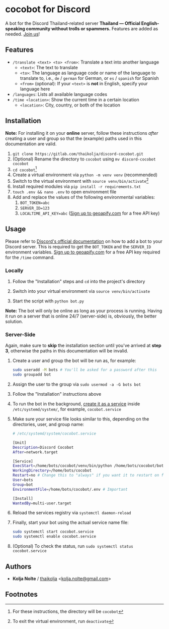 # cocobot for Discord

A bot for the Discord Thailand-related server **Thailand — Official English-speaking community without trolls or spammers.** Features are added as needed. [Join us](https://discord.gg/DN52SxBpYJ)!

## Features

* `/translate <text> <to> <from>`: Translate a text into another language
  * `<text>`: The text to translate
  * `<to>`: The language as language code or name of the language to translate to, i.e., `de` / `german` for German, or `es` / `spanish` for Spanish
  * `<from>` (optional): If your `<text>` is **not** in English, specify your language here
* `/languages`: Lists all available language codes
* `/time <location>`: Show the current time in a certain location
  * `<location>`: City, country, or both of the location


## Installation

**Note:** For installing it on your **online** server, follow these instructions *after* creating a user and group so that the (example) paths used in this documentation are valid.

1. `git clone https://gitlab.com/thaikolja/discord-cocobot.git`
2. (Optional) Rename the directory to `cocobot`  using `mv discord-cocobot cocobot`
3. `cd cocobot`[^1]
4. Create a virtual environment via `python -m venv venv` (recommended)
5. Switch to the virtual environment with `source venv/bin/activate`[^2]
6. Install required modules via `pip install -r requirements.txt`
7. `touch .env && nano .env` to open environment file
8. Add and replace the values of the following environmental variables:
   1. `BOT_TOKEN=abc`
   2. `SERVER_ID=123`
   3. `LOCALTIME_API_KEY=abc`  ([Sign up to geoapify.com](https://myprojects.geoapify.com/login) for a free API key)


## Usage

Please refer to [Discord's official documentation](https://discord.com/developers/docs/intro) on how to add a bot to your Discord server. This is required to get the `BOT_TOKEN` and the `SERVER_ID` environment variables. [Sign up to geoapify.com](https://myprojects.geoapify.com/login) for a free API key required for the `/time` command.

### Locally

1. Follow the "Installation" steps and `cd` into the project's directory

1. Switch into your virtual environment via `source venv/bin/activate`
2. Start the script with `python bot.py`

**Note:** The bot will only be online as long as your process is running. Having it run on a server that is online 24/7 (server-side) is, obviously, the better solution.

### Server-Side

Again, make sure to **skip** the installation section until you've arrived at **step 3**, otherwise the paths in this documentation will be invalid.

1. Create a user and group the bot will be run as, for example:

   ```bash
   sudo useradd -M bots # You'll be asked for a password after this
   sudo groupadd bot
   ```

2. Assign the user to the group via `sudo usermod -a -G bots bot`

3. Follow the "Installation" instructions above

4. To run the bot in the background, [create it as a service](https://medium.com/@swinarah/create-background-service-in-linux-ed29583a5b9d) inside `/etc/systemd/system/`, for example, `cocobot.service`

5. Make sure your service file looks similar to this, depending on the directories, user, and group name:

   `````bash
   # /etc/systemd/system/cocobot.service
   
   [Unit]
   Description=Discord Cocobot
   After=network.target
   
   [Service]
   ExecStart=/home/bots/cocobot/venv/bin/python /home/bots/cocobot/bot.py
   WorkingDirectory=/home/bots/cocobot
   Restart=no # Change this to "always" if you want it to restart on failure
   User=bots
   Group=bot
   EnvironmentFile=/home/bots/cocobot/.env # Important
   
   [Install]
   WantedBy=multi-user.target
   `````

6. Reload the services registry via `systemctl daemon-reload`

7. Finally, start your bot using the actual service name file:

   ```````bash
   sudo systemctl start cocobot.service
   sudo systemctl enable cocobot.service

7. (Optional) To check the status, run `sudo systemctl status cocobot.service`

## Authors

* **Kolja Nolte** / [thaikolja](https://gitlab.com/thaikolja/) \<kolja.nolte@gmail.com\>

## Footnotes

[^1]: For these instructions, the directory will be `cocobot`
[^2]: To exit the virtual environment, run `deactivate`
